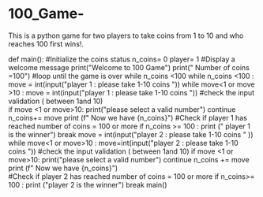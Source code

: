 # 100_Game-
This  is a python game for two players to take coins from 1 to 10 and who reaches 100 first wins!.

def main():
#Initialize the coins status
    n_coins= 0
    player= 1
#Display a welcome message
    print("Welcome to 100 Game")
    print(" Number of coins =100")
#loop until the game is over while n_coins <100
    while n_coins <100 :
        move = int(input("player 1 : please take 1-10 coins "))
        while move<1 or move >10 :
            move = int(input("player 1 : please take 1-10 coins "))
#check the  input validation ( between 1and 10)          
            if move <1 or move>10:
                print("please select a valid number")
                continue
        n_coins+= move
        print (f" Now we have {n_coins}")
#Check if player 1 has reached number of coins = 100 or more
        if n_coins >= 100 :
            print (" player 1 is the winner")
            break 
        move = int(input("player 2 : please take 1-10 coins " ))
        while move<1 or move>10 :
            move=int(input("player 2 : please take 1-10 coins "))
#check the  input validation ( between 1and 10)
            if move <1 or move>10:
                print("please select a valid number")
                continue
        n_coins += move
        print (f" Now we have {n_coins}")  
#Check if player 2 has reached number of coins = 100 or more
        if n_coins>= 100 :
            print ("player 2 is the winner")
            break 
main()